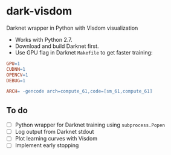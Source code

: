 # dark-visdom
Darknet wrapper in Python with Visdom visualization

- Works with Python 2.7.
- Download and build Darknet first.
- Use GPU flag in Darknet `Makefile` to get faster training:

```Makefile
GPU=1
CUDNN=1
OPENCV=1
DEBUG=1

ARCH= -gencode arch=compute_61,code=[sm_61,compute_61]
```

## To do
- [ ] Python wrapper for Darknet training using `subprocess.Popen`
- [ ] Log output from Darknet stdout
- [ ] Plot learning curves with Visdom
- [ ] Implement early stopping
